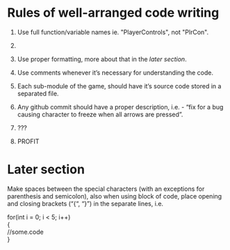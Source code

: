 # Rules of well-arranged code writing #
1. Use full function/variable names ie. "PlayerControls", not "PlrCon".
2. 
2. Use proper formatting, more about that in the _later section_.

3. Use comments whenever it’s necessary for understanding the code.

4. Each sub-module of the game, should have it’s source code stored in a separated file.

5. Any github commit should have a proper description, i.e. - “fix for a bug causing character to freeze when all arrows are pressed”.

6. ???

7. PROFIT  

# Later section #
Make spaces between the special characters (with an exceptions for parenthesis and semicolon), also when using block of code, place opening and closing brackets (“{“, “}”) in the separate lines, i.e.  
  
for(int i = 0; i < 5; i++)  
{  
//some.code  
}  
  

